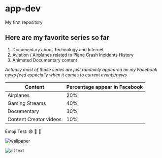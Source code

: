 # app-dev
My first repository

## Here are my favorite series so far

1. Documentary about Technology and Internet
2. Aviation / Airplanes related to Plane Crash Incidents History
3. Animated Documentary content

*Actually most of those series are just randomly appeared on my Facebook news feed especially when it comes to current events/news*   

| Content | Percentage appear in Facebook |
| ----------- | ----------- |
| Airplanes | 20% |
| Gaming Streams | 40% |
| Documentary | 30% |
| Content Creator videos | 10% |

Emoji Test: 😄 🏀 🛌

![wallpaper](https://images.pexels.com/photos/3308588/pexels-photo-3308588.jpeg?auto=compress&cs=tinysrgb&w=1260&h=750&dpr=1)

![alt text](https://images.pexels.com/photos/3308588/pexels-photo-3308588.jpeg?auto=compress&cs=tinysrgb&w=1260&h=750&dpr=1)
